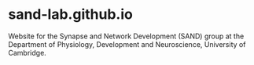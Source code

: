 # sand-lab.github.io
Website for the Synapse and Network Development (SAND) group at the Department of Physiology, Development and Neuroscience, University of Cambridge.
